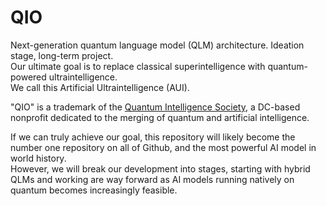 # QIO
Next-generation quantum language model (QLM) architecture. Ideation stage, long-term project.  
Our ultimate goal is to replace classical superintelligence with quantum-powered ultraintelligence.  
We call this Artificial Ultraintelligence (AUI).

"QIO" is a trademark of the [Quantum Intelligence Society](https://quantumintelligencesociety.org), a DC-based nonprofit dedicated to the merging of quantum and artificial intelligence.

If we can truly achieve our goal, this repository will likely become the number one repository on all of Github, and the most powerful AI model in world history.  
However, we will break our development into stages, starting with hybrid QLMs and working are way forward as AI models running natively on quantum becomes increasingly feasible.
